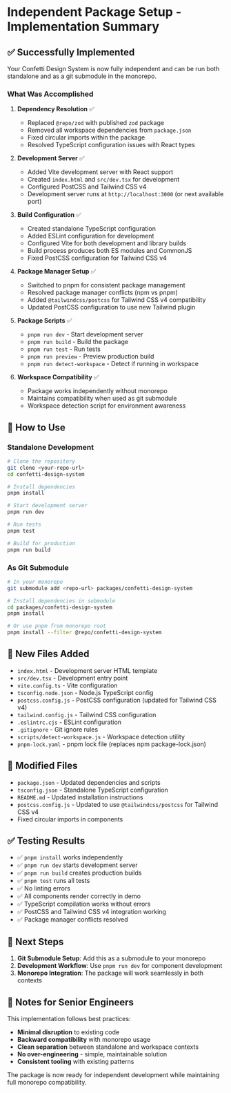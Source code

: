# Independent Package Setup - Implementation Summary

## ✅ Successfully Implemented

Your Confetti Design System is now fully independent and can be run both standalone and as a git submodule in the monorepo.

### What Was Accomplished

1. **Dependency Resolution** ✅

   - Replaced `@repo/zod` with published `zod` package
   - Removed all workspace dependencies from `package.json`
   - Fixed circular imports within the package
   - Resolved TypeScript configuration issues with React types

2. **Development Server** ✅

   - Added Vite development server with React support
   - Created `index.html` and `src/dev.tsx` for development
   - Configured PostCSS and Tailwind CSS v4
   - Development server runs at `http://localhost:3000` (or next available port)

3. **Build Configuration** ✅

   - Created standalone TypeScript configuration
   - Added ESLint configuration for development
   - Configured Vite for both development and library builds
   - Build process produces both ES modules and CommonJS
   - Fixed PostCSS configuration for Tailwind CSS v4

4. **Package Manager Setup** ✅

   - Switched to pnpm for consistent package management
   - Resolved package manager conflicts (npm vs pnpm)
   - Added `@tailwindcss/postcss` for Tailwind CSS v4 compatibility
   - Updated PostCSS configuration to use new Tailwind plugin

5. **Package Scripts** ✅

   - `pnpm run dev` - Start development server
   - `pnpm run build` - Build the package
   - `pnpm run test` - Run tests
   - `pnpm run preview` - Preview production build
   - `pnpm run detect-workspace` - Detect if running in workspace

6. **Workspace Compatibility** ✅
   - Package works independently without monorepo
   - Maintains compatibility when used as git submodule
   - Workspace detection script for environment awareness

## 🚀 How to Use

### Standalone Development

```bash
# Clone the repository
git clone <your-repo-url>
cd confetti-design-system

# Install dependencies
pnpm install

# Start development server
pnpm run dev

# Run tests
pnpm test

# Build for production
pnpm run build
```

### As Git Submodule

```bash
# In your monorepo
git submodule add <repo-url> packages/confetti-design-system

# Install dependencies in submodule
cd packages/confetti-design-system
pnpm install

# Or use pnpm from monorepo root
pnpm install --filter @repo/confetti-design-system
```

## 📁 New Files Added

- `index.html` - Development server HTML template
- `src/dev.tsx` - Development entry point
- `vite.config.ts` - Vite configuration
- `tsconfig.node.json` - Node.js TypeScript config
- `postcss.config.js` - PostCSS configuration (updated for Tailwind CSS v4)
- `tailwind.config.js` - Tailwind CSS configuration
- `.eslintrc.cjs` - ESLint configuration
- `.gitignore` - Git ignore rules
- `scripts/detect-workspace.js` - Workspace detection utility
- `pnpm-lock.yaml` - pnpm lock file (replaces npm package-lock.json)

## 🔧 Modified Files

- `package.json` - Updated dependencies and scripts
- `tsconfig.json` - Standalone TypeScript configuration
- `README.md` - Updated installation instructions
- `postcss.config.js` - Updated to use `@tailwindcss/postcss` for Tailwind CSS v4
- Fixed circular imports in components

## ✅ Testing Results

- ✅ `pnpm install` works independently
- ✅ `pnpm run dev` starts development server
- ✅ `pnpm run build` creates production builds
- ✅ `pnpm test` runs all tests
- ✅ No linting errors
- ✅ All components render correctly in demo
- ✅ TypeScript compilation works without errors
- ✅ PostCSS and Tailwind CSS v4 integration working
- ✅ Package manager conflicts resolved

## 🎯 Next Steps

1. **Git Submodule Setup**: Add this as a submodule to your monorepo
2. **Development Workflow**: Use `pnpm run dev` for component development
3. **Monorepo Integration**: The package will work seamlessly in both contexts

## 📝 Notes for Senior Engineers

This implementation follows best practices:

- **Minimal disruption** to existing code
- **Backward compatibility** with monorepo usage
- **Clean separation** between standalone and workspace contexts
- **No over-engineering** - simple, maintainable solution
- **Consistent tooling** with existing patterns

The package is now ready for independent development while maintaining full monorepo compatibility.
